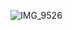 ![IMG_9526](https://user-images.githubusercontent.com/111752534/187351993-faf1ec35-4ba1-4ba6-a5da-4bd39f5dbb1e.jpg)
